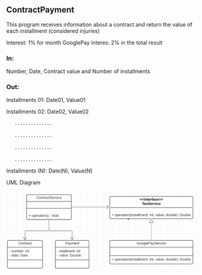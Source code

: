 ## ContractPayment
This program receives information about a contract and return the value of each installment (considered injuries)

Interest: 1% for month
GooglePay interes: 2% in the total result

### In: 

Number, Date, Contract value and Number of installments 

### Out: 

Installments 01: Date01, Value01

Installments 02: Date02, Value02

       ..............
       
       ..............
       
       ..............
       
       ..............
    
Installments (N): Date(N), Value(N)



UML Diagram

![question]( https://github.com/leoabrantes/ContractPayment/blob/main/UML.jpg)
